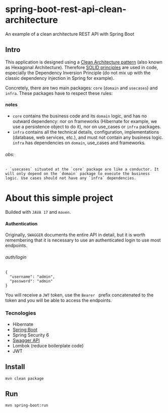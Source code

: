 # spring-boot-rest-api-clean-architecture

An example of a clean architecture REST API with Spring Boot

## Intro
This application is designed using a [Clean Architecture pattern](https://blog.cleancoder.com/uncle-bob/2012/08/13/the-clean-architecture.html) (also known as Hexagonal Architecture). Therefore [SOLID principles](https://en.wikipedia.org/wiki/SOLID_(object-oriented_design)) are used in code, especially the Dependency Inversion Principle (do not mix up with the classic dependency injection in Spring for example).

Concretely, there are two main packages: `core` (`domain` and `usecases`) and `infra`. These packages have to respect these rules:

#### notes
- `core` contains the business code and its `domain` logic, and has no outward dependency: nor on frameworks (Hibernate for example, we use a persistence object to do it), nor on use_cases or `infra` packages.
- `infra` contains all the technical details, configuration, implementations (database, web services, etc.), and must not contain any business logic. `infra` has dependencies on `domain`, use_cases and frameworks.

###### obs:
```
- `usecases` situated at the `core` package are like a conductor. It will only depend on the `domain` package to execute the business logic. Use cases should not have any `infra` dependencies.
```

# About this simple project

Builded with `JAVA 17` and `maven`.

#### Authentication

Originally, `SWAGGER` documents the entire API in detail, but it is worth remembering that it is necessary to use an authenticated login to use most endpoints.

###### auth/login
```
{
  "username": "admin",
  "password": "admin"
}
```

You will receive a `JWT` token, use the `Bearer ` prefix concatenated to the token and you will be able to access the endpoints.

### Tecnologies
- Hibernate
- [Spring Boot](https://docs.spring.io/spring-boot/docs/current/reference/htmlsingle/)
- Spring Security 6
- [Swagger API](https://swagger.io/docs/specification/about/)
- Lombok (reduce boilerplate code)
- JWT

## Install
```
mvn clean package
```

## Run
```
mvn spring-boot:run
```
